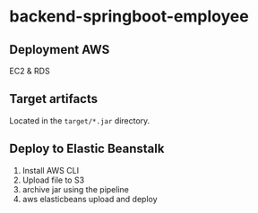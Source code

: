 # backend-springboot-employee

## Deployment AWS

EC2 & RDS

## Target artifacts

Located in the `target/*.jar` directory.

## Deploy to Elastic Beanstalk

1) Install AWS CLI
2) Upload file to S3
3) archive jar using the pipeline
4) aws elasticbeans upload and deploy

